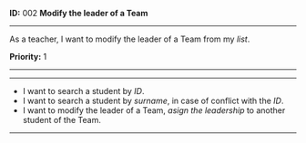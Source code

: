 **ID:** 002 **Modify the leader of a Team**

---

As a teacher, I want to modify the leader of a Team from my _list_.

**Priority:** 1

---

---

* I want to search a student by _ID_.
* I want to search a student by _surname_, in case of conflict with the _ID_.
* I want to modify the leader of a Team, _asign the leadership_ to another student of the Team.

---
